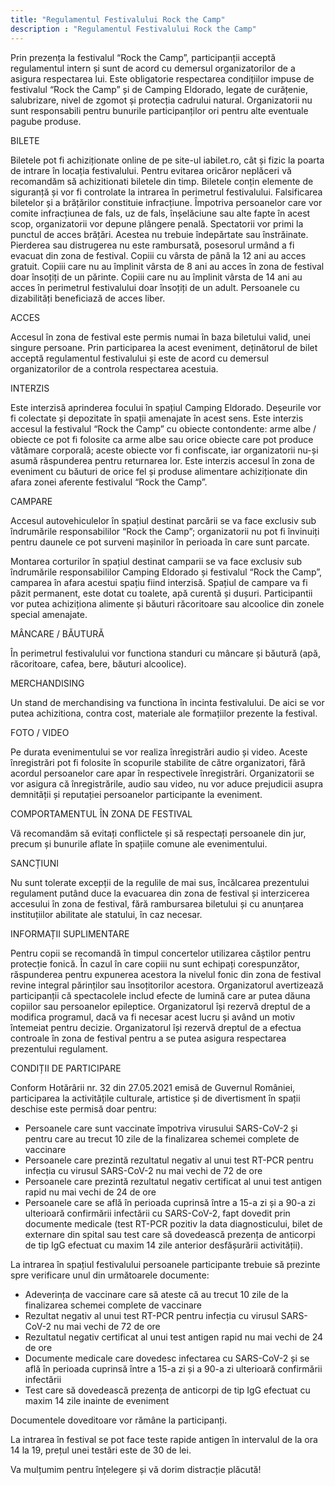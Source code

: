```yaml
---
title: "Regulamentul Festivalului Rock the Camp"
description : "Regulamentul Festivalului Rock the Camp"
---
```


Prin prezența la festivalul “Rock the Camp”, participanții acceptă regulamentul intern și sunt de acord cu demersul organizatorilor de a asigura respectarea lui.
Este obligatorie respectarea condițiilor impuse de festivalul “Rock the Camp” și de Camping Eldorado, legate de curățenie, salubrizare, nivel de zgomot și protecția cadrului natural.
Organizatorii nu sunt responsabili pentru bunurile participanților ori pentru alte eventuale pagube produse.

BILETE

Biletele pot fi achiziționate online de pe site-ul iabilet.ro, cât și fizic la poarta de intrare în locația festivalului. Pentru evitarea oricăror neplăceri vă recomandăm să achizitionati biletele din timp.
Biletele conțin elemente de siguranță și vor fi controlate la intrarea în perimetrul festivalului. Falsificarea biletelor și a brățărilor constituie infracțiune. Împotriva persoanelor care vor comite infracțiunea de fals, uz de fals, înșelăciune sau alte fapte în acest scop, organizatorii vor depune plângere penală.
Spectatorii vor primi la punctul de acces brățări. Acestea nu trebuie îndepărtate sau înstrăinate. Pierderea sau distrugerea nu este rambursată, posesorul urmând a fi evacuat din zona de festival.
Copiii cu vârsta de până la 12 ani au acces gratuit. Copiii care nu au împlinit vârsta de 8 ani au acces în zona de festival doar însoțiți de un părinte. Copiii care nu au împlinit vârsta de 14 ani au acces în perimetrul festivalului doar însoțiți de un adult. Persoanele cu dizabilități beneficiază de acces liber. 

ACCES

Accesul în zona de festival este permis numai în baza biletului valid, unei singure persoane. Prin participarea la acest eveniment, deținătorul de bilet acceptă regulamentul festivalului și este de acord cu demersul organizatorilor de a controla respectarea acestuia. 

INTERZIS

Este interzisă aprinderea focului în spațiul Camping Eldorado.
Deșeurile vor fi colectate și depozitate în spații amenajate în acest sens.
Este interzis accesul la festivalul “Rock the Camp” cu obiecte contondente: arme albe / obiecte ce pot fi folosite ca arme albe sau orice obiecte care pot produce vătămare corporală; aceste obiecte vor fi confiscate, iar organizatorii nu-și asumă răspunderea pentru returnarea lor.
Este interzis accesul în zona de eveniment cu băuturi de orice fel și produse alimentare achiziționate din afara zonei aferente festivalul “Rock the Camp”.

CAMPARE

Accesul autovehiculelor în spațiul destinat parcării se va face exclusiv sub îndrumările responsabililor “Rock the Camp”; organizatorii nu pot fi învinuiți pentru daunele ce pot surveni mașinilor în perioada în care sunt parcate.

Montarea corturilor în spațiul destinat camparii se va face exclusiv sub îndrumările responsabililor Camping Eldorado și festivalul “Rock the Camp”, camparea în afara acestui spațiu fiind interzisă. Spațiul de campare va fi păzit permanent, este dotat cu toalete, apă curentă și dușuri.
Participantii vor putea achiziționa alimente și băuturi răcoritoare sau alcoolice din zonele special amenajate.

MÂNCARE / BĂUTURĂ

În perimetrul festivalului vor functiona standuri cu mâncare și băutură (apă, răcoritoare, cafea, bere, băuturi alcoolice).
 
MERCHANDISING

Un stand de merchandising va functiona în incinta festivalului. De aici se vor putea achizitiona, contra cost, materiale ale formațiilor prezente la festival.

FOTO / VIDEO

Pe durata evenimentului se vor realiza înregistrări audio și video. Aceste înregistrări pot fi folosite în scopurile stabilite de către organizatori, fără acordul persoanelor care apar în respectivele înregistrări. Organizatorii se vor asigura că înregistrările, audio sau video, nu vor aduce prejudicii asupra demnității și reputației persoanelor participante la eveniment.

COMPORTAMENTUL ÎN ZONA DE FESTIVAL

Vă recomandăm să evitați conflictele și să respectați persoanele din jur, precum și bunurile aflate în spațiile comune ale evenimentului.

SANCȚIUNI

Nu sunt tolerate excepții de la regulile de mai sus, încălcarea prezentului regulament putând duce la evacuarea din zona de festival și interzicerea accesului în zona de festival, fără rambursarea biletului și cu anunțarea instituțiilor abilitate ale statului, în caz necesar.

INFORMAȚII SUPLIMENTARE

Pentru copii se recomandă în timpul concertelor utilizarea căștilor pentru protecție fonică. În cazul în care copiii nu sunt echipați corespunzător, răspunderea pentru expunerea acestora la nivelul fonic din zona de festival revine integral părinților sau însoțitorilor acestora.
Organizatorul avertizează participanții că spectacolele includ efecte de lumină care ar putea dăuna copiilor sau persoanelor epileptice.
Organizatorul își rezervă dreptul de a modifica programul, dacă va fi necesar acest lucru și având un motiv întemeiat pentru decizie.
Organizatorul își rezervă dreptul de a efectua controale în zona de festival pentru a se putea asigura respectarea prezentului regulament.

CONDIȚII DE PARTICIPARE

Conform Hotărârii nr. 32 din 27.05.2021 emisă de Guvernul României, participarea la activitățile culturale, artistice și de divertisment în spații deschise este permisă doar pentru:

- Persoanele care sunt vaccinate împotriva virusului SARS-CoV-2 și pentru care au trecut 10 zile de la finalizarea schemei complete de vaccinare
- Persoanele care prezintă rezultatul negativ al unui test RT-PCR pentru infecția cu virusul SARS-CoV-2 nu mai vechi de 72 de ore
- Persoanele care prezintă rezultatul negativ certificat al unui test antigen rapid nu mai vechi de 24 de ore
- Persoanele care se află în perioada cuprinsă între a 15-a zi și a 90-a zi ulterioară confirmării infectării cu SARS-CoV-2, fapt dovedit prin documente medicale (test RT-PCR pozitiv la data diagnosticului, bilet de externare din spital sau test care să dovedească prezența de anticorpi de tip IgG efectuat cu maxim 14 zile anterior desfășurării activității).

La intrarea în spațiul festivalului persoanele participante trebuie să prezinte spre verificare unul din următoarele documente:

- Adeverința de vaccinare care să ateste că au trecut 10 zile de la finalizarea schemei complete de vaccinare
- Rezultat negativ al unui test RT-PCR pentru infecția cu virusul SARS-CoV-2 nu mai vechi de 72 de ore
- Rezultatul negativ certificat al unui test antigen rapid nu mai vechi de 24 de ore
- Documente medicale care dovedesc infectarea cu SARS-CoV-2 și se află în perioada cuprinsă între a 15-a zi și a 90-a zi ulterioară confirmării infectării
- Test care să dovedească prezența de anticorpi de tip IgG efectuat cu maxim 14 zile inainte de eveniment

Documentele doveditoare vor rămâne la participanți.

La intrarea în festival se pot face teste rapide antigen în intervalul de la ora 14 la 19, prețul unei testări este de 30 de lei.

Va mulțumim pentru înțelegere și vă dorim distracție plăcută!
